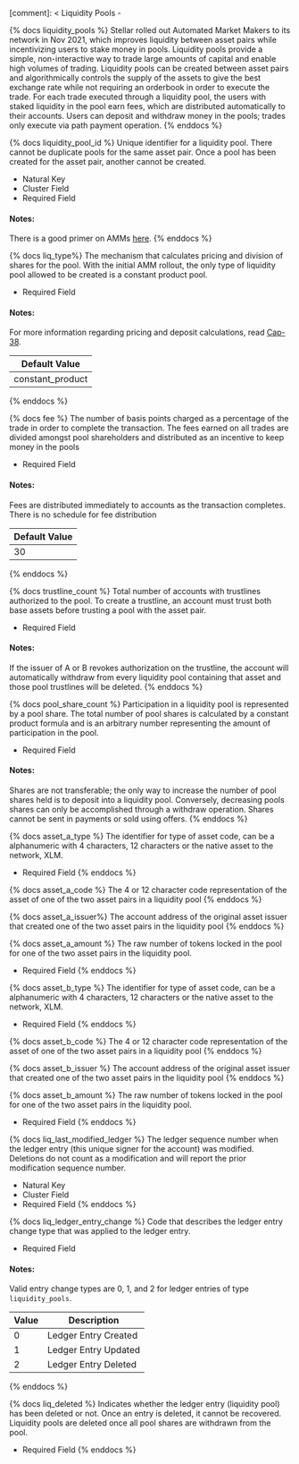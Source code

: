 [comment]: < Liquidity Pools -

{% docs liquidity_pools %}
Stellar rolled out Automated Market Makers to its network in Nov 2021, which improves liquidity between asset pairs while incentivizing users to stake money in pools.
Liquidity pools provide a simple, non-interactive way to trade large amounts of capital and enable high volumes of trading. Liquidity pools can be created between asset pairs and algorithmically controls the supply of the assets to give the best exchange rate while not requiring an orderbook in order to execute the trade. For each trade executed through a liquidity pool, the users with staked liquidity in the pool earn fees, which are distributed automatically to their accounts. Users can deposit and withdraw money in the pools; trades only execute via path payment operation.
{% enddocs %}

{% docs liquidity_pool_id %}
Unique identifier for a liquidity pool. There cannot be duplicate pools for the same asset pair. Once a pool has been created for the asset pair, another cannot be created.

- Natural Key
- Cluster Field
- Required Field

#### Notes:
There is a good primer on AMMs [here](https://developers.stellar.org/docs/glossary/liquidity-pool?q=glossary+liquidity+pool).
{% enddocs %}


{% docs liq_type%}
The mechanism that calculates pricing and division of shares for the pool. With the initial AMM rollout, the only type of liquidity pool allowed to be created is a constant product pool.

- Required Field

#### Notes:
For more information regarding pricing and deposit calculations, read [Cap-38](https://github.com/stellar/stellar-protocol/blob/master/core/cap-0038.md).

| Default Value    |
|------------------|
| constant_product |
{% enddocs %}

{% docs fee %}
The number of basis points charged as a percentage of the trade in order to complete the transaction. The fees earned on all trades are divided amongst pool shareholders and distributed as an incentive to keep money in the pools

- Required Field

#### Notes:
Fees are distributed immediately to accounts as the transaction completes. There is no schedule for fee distribution

| Default Value    |
|------------------|
| 30               |
{% enddocs %}

{% docs trustline_count %}
Total number of accounts with trustlines authorized to the pool. To create a trustline, an account must trust both base assets before trusting a pool with the asset pair.

- Required Field

#### Notes:
If the issuer of A or B revokes authorization on the trustline, the account will automatically withdraw from every liquidity pool containing that asset and those pool trustlines will be deleted.
{% enddocs %}

{% docs pool_share_count %}
Participation in a liquidity pool is represented by a pool share.
The total number of pool shares is calculated by a constant product formula and is an arbitrary number representing the amount of participation in the pool.

- Required Field

#### Notes:
Shares are not transferable; the only way to increase the number of pool shares held is to deposit into a liquidity pool. Conversely, decreasing pools shares can only be accomplished through a withdraw operation. Shares cannot be sent in payments or sold using offers.
{% enddocs %}

{% docs asset_a_type %}
The identifier for type of asset code, can be a alphanumeric with 4 characters, 12 characters or the native asset to the network, XLM.

- Required Field
{% enddocs %}

{% docs asset_a_code %}
The 4 or 12 character code representation of the asset of one of the two asset pairs in a liquidity pool
{% enddocs %}

{% docs asset_a_issuer%}
The account address of the original asset issuer that created one of the two asset pairs in the liquidity pool
{% enddocs %}

{% docs asset_a_amount %}
The raw number of tokens locked in the pool for one of the two asset pairs in the liquidity pool.

- Required Field
{% enddocs %}

{% docs asset_b_type %}
The identifier for type of asset code, can be a alphanumeric with 4 characters, 12 characters or the native asset to the network, XLM.

- Required Field
{% enddocs %}

{% docs asset_b_code %}
The 4 or 12 character code representation of the asset of one of the two asset pairs in a liquidity pool
{% enddocs %}

{% docs asset_b_issuer %}
The account address of the original asset issuer that created one of the two asset pairs in the liquidity pool
{% enddocs %}

{% docs asset_b_amount %}
The raw number of tokens locked in the pool for one of the two asset pairs in the liquidity pool.

- Required Field
{% enddocs %}

{% docs liq_last_modified_ledger %}
The ledger sequence number when the ledger entry (this unique signer for the account) was modified. Deletions do not count as a modification and will report the prior modification sequence number.

- Natural Key
- Cluster Field
- Required Field
{% enddocs %}

{% docs liq_ledger_entry_change %}
Code that describes the ledger entry change type that was applied to the ledger entry.

- Required Field

#### Notes:
Valid entry change types are 0, 1, and 2 for ledger entries of type `liquidity_pools`. 

| Value    | Description                |
|----------|----------------------------|
| 0        | Ledger Entry Created       |
| 1        | Ledger Entry Updated       |
| 2        | Ledger Entry Deleted       |
{% enddocs %}

{% docs liq_deleted %}
Indicates whether the ledger entry (liquidity pool) has been deleted or not. Once an entry is deleted, it cannot be recovered. Liquidity pools are deleted once all pool shares are withdrawn from the pool.

- Required Field
{% enddocs %}
